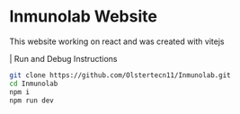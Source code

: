 # Inmunolab Website 

This website working on react and was created with vitejs


| Run and Debug Instructions

```bash
git clone https://github.com/Olstertecn11/Inmunolab.git
cd Inmunolab
npm i 
npm run dev

```

